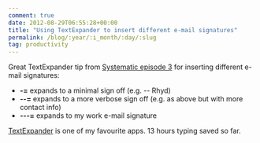 ```yaml
---
comment: true
date: 2012-08-29T06:55:28+00:00
title: "Using TextExpander to insert different e-mail signatures"
permalink: /blog/:year/:i_month/:day/:slug
tag: productivity
---
```

Great TextExpander tip from [Systematic episode
3](http://5by5.tv/systematic/3) for inserting different e-mail signatures:

* **-=** expands to a minimal sign off (e.g. -- Rhyd)
* **\--=** expands to a more verbose sign off (e.g. as above but with more contact info)
* **\---=** expands to my work e-mail signature

[TextExpander](http://smilesoftware.com/TextExpander/) is one of my favourite
apps. 13 hours typing saved so far.


